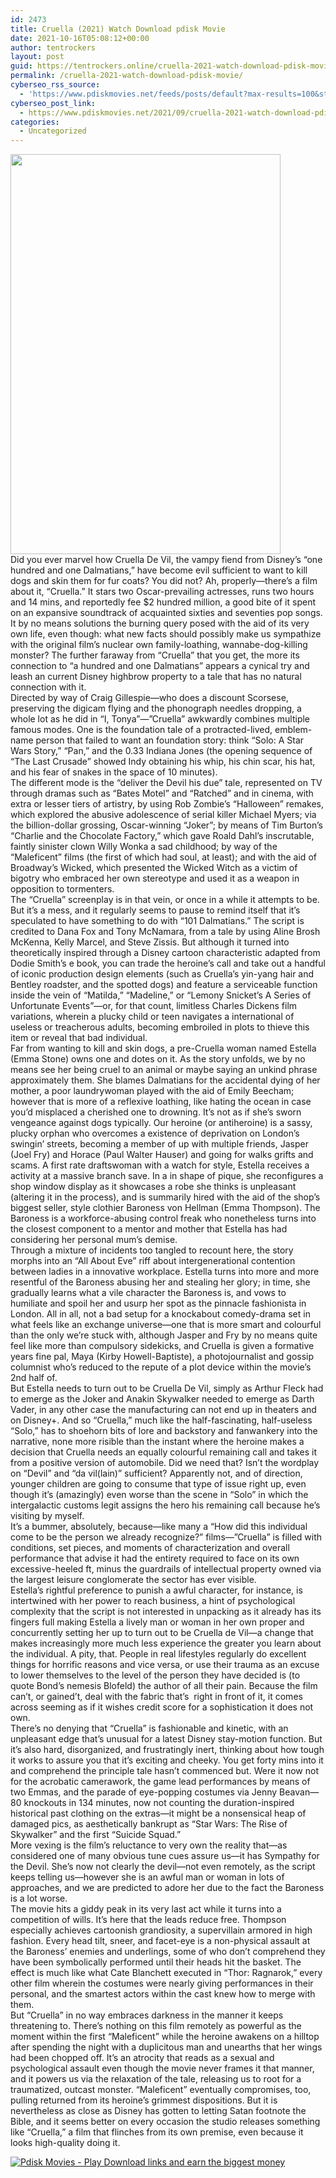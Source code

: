 ```yaml
---
id: 2473
title: Cruella (2021) Watch Download pdisk Movie
date: 2021-10-16T05:08:12+00:00
author: tentrockers
layout: post
guid: https://tentrockers.online/cruella-2021-watch-download-pdisk-movie/
permalink: /cruella-2021-watch-download-pdisk-movie/
cyberseo_rss_source:
  - 'https://www.pdiskmovies.net/feeds/posts/default?max-results=100&start-index=201'
cyberseo_post_link:
  - https://www.pdiskmovies.net/2021/09/cruella-2021-watch-download-pdisk-movie.html
categories:
  - Uncategorized
---
```

<div class="separator">
  <a href="https://1.bp.blogspot.com/-YjWPDZN8zEg/YU9rmuaThjI/AAAAAAAAAVg/btVcmgt6o1QEC73C6zYeaaEzxnvzja-EQCLcBGAsYHQ/s2048/dcscsdv.jpg" imageanchor="1"><img loading="lazy" border="0" data-original-height="2048" data-original-width="1383" height="640" src="https://1.bp.blogspot.com/-YjWPDZN8zEg/YU9rmuaThjI/AAAAAAAAAVg/btVcmgt6o1QEC73C6zYeaaEzxnvzja-EQCLcBGAsYHQ/w432-h640/dcscsdv.jpg" width="432" /></a>
</div>



<div>
  <span>Did you ever marvel how Cruella De Vil, the vampy fiend from Disney&#8217;s &#8220;one hundred and one Dalmatians,&#8221; have become evil sufficient to want to kill dogs and skin them for fur coats? You did not? Ah, properly—there&#8217;s a film about it, &#8220;Cruella.&#8221; It stars two Oscar-prevailing actresses, runs two hours and 14 mins, and reportedly fee $2 hundred million, a good bite of it spent on an expansive soundtrack of acquainted sixties and seventies pop songs. It by no means solutions the burning query posed with the aid of its very own life, even though: what new facts should possibly make us sympathize with the original film&#8217;s nuclear own family-loathing, wannabe-dog-killing monster? The further faraway from &#8220;Cruella&#8221; that you get, the more its connection to &#8220;a hundred and one Dalmatians&#8221; appears a cynical try and leash an current Disney highbrow property to a tale that has no natural connection with it.</span>
</div>

<div>
  <div>
    <span>Directed by way of Craig Gillespie—who does a discount Scorsese, preserving the digicam flying and the phonograph needles dropping, a whole lot as he did in &#8220;I, Tonya&#8221;—&#8221;Cruella&#8221; awkwardly combines multiple famous modes. One is the foundation tale of a protracted-lived, emblem-name person that failed to want an foundation story: think &#8220;Solo: A Star Wars Story,&#8221; &#8220;Pan,&#8221; and the 0.33 Indiana Jones (the opening sequence of “The Last Crusade&#8221; showed Indy obtaining his whip, his chin scar, his hat, and his fear of snakes in the space of 10 minutes).&nbsp;</span>
  </div>
  
  <div>
    <span>The different mode is the &#8220;deliver the Devil his due&#8221; tale, represented on TV through dramas such as &#8220;Bates Motel&#8221; and &#8220;Ratched&#8221; and in cinema, with extra or lesser tiers of artistry, by using Rob Zombie&#8217;s &#8220;Halloween&#8221; remakes, which explored the abusive adolescence of serial killer Michael Myers; via the billion-dollar grossing, Oscar-winning &#8220;Joker&#8221;; by means of Tim Burton&#8217;s &#8220;Charlie and the Chocolate Factory,&#8221; which gave Roald Dahl&#8217;s inscrutable, faintly sinister clown Willy Wonka a sad childhood; by way of the &#8220;Maleficent&#8221; films (the first of which had soul, at least); and with the aid of Broadway&#8217;s Wicked, which presented the Wicked Witch as a victim of bigotry who embraced her own stereotype and used it as a weapon in opposition to tormenters.&nbsp;</span>
  </div>
  
  <div>
    <span>The &#8220;Cruella&#8221; screenplay is in that vein, or once in a while it attempts to be. But it&#8217;s a mess, and it regularly seems to pause to remind itself that it&#8217;s speculated to have something to do with &#8220;101 Dalmatians.&#8221; The script is credited to Dana Fox and Tony McNamara, from a tale by using Aline Brosh McKenna, Kelly Marcel, and Steve Zissis. But although it turned into theoretically inspired through a Disney cartoon characteristic adapted from Dodie Smith&#8217;s e book, you can trade the heroine&#8217;s call and take out a handful of iconic production design elements (such as Cruella&#8217;s yin-yang hair and Bentley roadster, and the spotted dogs) and feature a serviceable function inside the vein of &#8220;Matilda,&#8221; &#8220;Madeline,&#8221; or &#8220;Lemony Snicket&#8217;s A Series of Unfortunate Events&#8221;—or, for that count, limitless Charles Dickens film variations, wherein a plucky child or teen navigates a international of useless or treacherous adults, becoming embroiled in plots to thieve this item or reveal that bad individual.</span>
  </div>
  
  <div>
    <span>Far from wanting to kill and skin dogs, a pre-Cruella woman named Estella (Emma Stone) owns one and dotes on it. As the story unfolds, we by no means see her being cruel to an animal or maybe saying an unkind phrase approximately them. She blames Dalmatians for the accidental dying of her mother, a poor laundrywoman played with the aid of Emily Beecham; however that is more of a reflexive loathing, like hating the ocean in case you&#8217;d misplaced a cherished one to drowning. It&#8217;s not as if she&#8217;s sworn vengeance against dogs typically. Our heroine (or antiheroine) is a sassy, plucky orphan who overcomes a existence of deprivation on London&#8217;s swingin&#8217; streets, becoming a member of up with multiple friends, Jasper (Joel Fry) and Horace (Paul Walter Hauser) and going for walks grifts and scams. A first rate draftswoman with a watch for style, Estella receives a activity at a massive branch save. In a in shape of pique, she reconfigures a shop window display as it showcases a robe she thinks is unpleasant (altering it in the process), and is summarily hired with the aid of the shop&#8217;s biggest seller, style clothier Baroness von Hellman (Emma Thompson). The Baroness is a workforce-abusing control freak who nonetheless turns into the closest component to a mentor and mother that Estella has had considering her personal mum&#8217;s demise.&nbsp;</span>
  </div>
  
  <div>
    <span>Through a mixture of incidents too tangled to recount here, the story morphs into an &#8220;All About Eve&#8221; riff about intergenerational contention between ladies in a innovative workplace. Estella turns into more and more resentful of the Baroness abusing her and stealing her glory; in time, she gradually learns what a vile character the Baroness is, and vows to humiliate and spoil her and usurp her spot as the pinnacle fashionista in London. All in all, not a bad setup for a knockabout comedy-drama set in what feels like an exchange universe—one that is more smart and colourful than the only we&#8217;re stuck with, although Jasper and Fry by no means quite feel like more than compulsory sidekicks, and Cruella is given a formative years fine pal, Maya (Kirby Howell-Baptiste), a photojournalist and gossip columnist who&#8217;s reduced to the repute of a plot device within the movie&#8217;s 2nd half of.</span>
  </div>
  
  <div>
    <span>But Estella needs to turn out to be Cruella De Vil, simply as Arthur Fleck had to emerge as the Joker and Anakin Skywalker needed to emerge as Darth Vader, in any other case the manufacturing can not end up in theaters and on Disney+. And so &#8220;Cruella,&#8221; much like the half-fascinating, half-useless &#8220;Solo,&#8221; has to shoehorn bits of lore and backstory and fanwankery into the narrative, none more risible than the instant where the heroine makes a decision that Cruella needs an equally colourful remaining call and takes it from a positive version of automobile. Did we need that? Isn&#8217;t the wordplay on &#8220;Devil&#8221; and &#8220;da vil(lain)&#8221; sufficient? Apparently not, and of direction, younger children are going to consume that type of issue right up, even though it’s (amazingly) even worse than the scene in &#8220;Solo&#8221; in which the intergalactic customs legit assigns the hero his remaining call because he&#8217;s visiting by myself.</span>
  </div>
  
  <div>
    <span>It&#8217;s a bummer, absolutely, because—like many a &#8220;How did this individual come to be the person we already recognize?&#8221; films—&#8221;Cruella&#8221; is filled with conditions, set pieces, and moments of characterization and overall performance that advise it had the entirety required to face on its own&nbsp; excessive-heeled ft, minus the guardrails of intellectual property owned via the largest leisure conglomerate the sector has ever visible.&nbsp;</span>
  </div>
  
  <div>
    <span>Estella&#8217;s rightful preference to punish a awful character, for instance, is intertwined with her power to reach business, a hint of psychological complexity that the script is not interested in unpacking as it already has its fingers full making Estella a lively man or woman in her own proper and concurrently setting her up to turn out to be Cruella de Vil—a change that makes increasingly more much less experience the greater you learn about the individual. A pity, that. People in real lifestyles regularly do excellent things for horrific reasons and vice versa, or use their trauma as an excuse to lower themselves to the level of the person they have decided is (to quote Bond&#8217;s nemesis Blofeld) the author of all their pain. Because the film can’t, or gained’t, deal with the fabric that’s&nbsp; right in front of it, it comes across seeming as if it wishes credit score for a sophistication it does not own.</span>
  </div>
  
  <div>
    <span>There&#8217;s no denying that &#8220;Cruella&#8221; is fashionable and kinetic, with an unpleasant edge that&#8217;s unusual for a latest Disney stay-motion function. But it&#8217;s also hard, disorganized, and frustratingly inert, thinking about how tough it works to assure you that it&#8217;s exciting and cheeky. You get forty mins into it and comprehend the principle tale hasn&#8217;t commenced but. Were it now not for the acrobatic camerawork, the game lead performances by means of two Emmas, and the parade of eye-popping costumes via Jenny Beavan—80 knockouts in 134 minutes, now not counting the duration-inspired historical past clothing on the extras—it might be a nonsensical heap of damaged pics, as aesthetically bankrupt as &#8220;Star Wars: The Rise of Skywalker&#8221; and the first &#8220;Suicide Squad.&#8221;&nbsp;</span>
  </div>
  
  <div>
    <span>More vexing is the film’s reluctance to very own the reality that—as considered one of many obvious tune cues assure us—it has Sympathy for the Devil. She&#8217;s now not clearly the devil—not even remotely, as the script keeps telling us—however she is an awful man or woman in lots of approaches, and we are predicted to adore her due to the fact the Baroness is a lot worse.</span>
  </div>
  
  <div>
    <span>The movie hits a giddy peak in its very last act while it turns into a competition of wills. It’s here that the leads reduce free. Thompson especially achieves cartoonish grandiosity, a supervillain armored in high fashion. Every head tilt, sneer, and facet-eye is a non-physical assault at the Baroness&#8217; enemies and underlings, some of who don&#8217;t comprehend they have been symbolically performed until their heads hit the basket. The effect is much like what Cate Blanchett executed in &#8220;Thor: Ragnarok,&#8221; every other film wherein the costumes were nearly giving performances in their personal, and the smartest actors within the cast knew how to merge with them.</span>
  </div>
  
  <div>
    <span>But &#8220;Cruella&#8221; in no way embraces darkness in the manner it keeps threatening to. There&#8217;s nothing on this film remotely as powerful as the moment within the first &#8220;Maleficent&#8221; while the heroine awakens on a hilltop after spending the night with a duplicitous man and unearths that her wings had been chopped off. It&#8217;s an atrocity that reads as a sexual and psychological assault even though the movie never frames it that manner, and it powers us via the relaxation of the tale, releasing us to root for a traumatized, outcast monster. &#8220;Maleficent&#8221; eventually compromises, too, pulling returned from its heroine&#8217;s grimmest dispositions. But it is nevertheless as close as Disney has gotten to letting Satan footnote the Bible, and it seems better on every occasion the studio releases something like &#8220;Cruella,&#8221; a film that flinches from its own premise, even because it looks high-quality doing it.</span>
  </div>
</div>

[![](https://1.bp.blogspot.com/-a93bp85aB6g/YUXjACCiX3I/AAAAAAAAbQE/GHmPI7h0af0tqn6tYzd0cdrDv9Hu9LUSACLcBGAsYHQ/s16000/Play_it_New-removebg-preview.png "Pdisk Movies - Play Download links and earn the biggest money")](https://www.pdislin.com/share-video?videoid=nv2ltx000vkl)